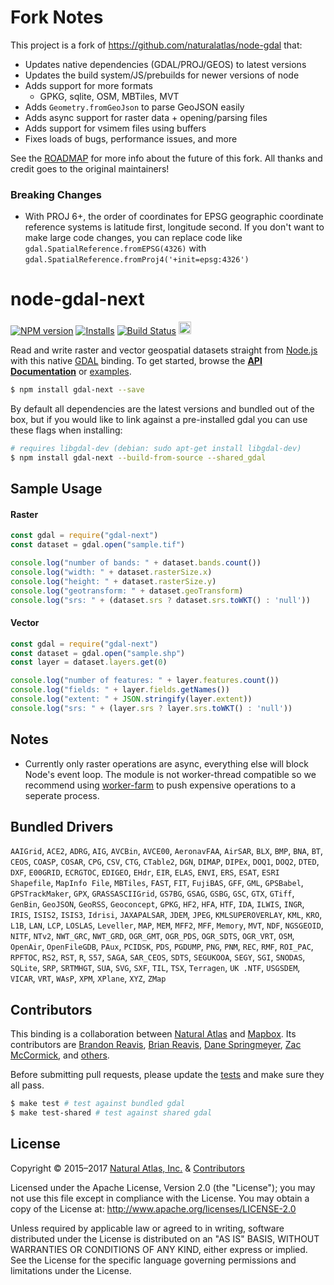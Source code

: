 # Fork Notes

This project is a fork of https://github.com/naturalatlas/node-gdal that:

- Updates native dependencies (GDAL/PROJ/GEOS) to latest versions
- Updates the build system/JS/prebuilds for newer versions of node
- Adds support for more formats
  - GPKG, sqlite, OSM, MBTiles, MVT
- Adds `Geometry.fromGeoJson` to parse GeoJSON easily
- Adds async support for raster data + opening/parsing files
- Adds support for vsimem files using buffers
- Fixes loads of bugs, performance issues, and more

See the [ROADMAP](ROADMAP.md) for more info about the future of this fork. All thanks and credit goes to the original maintainers!

### Breaking Changes

- With PROJ 6+, the order of coordinates for EPSG geographic coordinate reference systems is latitude first,
longitude second. If you don't want to make large code changes, you can replace code like `gdal.SpatialReference.fromEPSG(4326)` with `gdal.SpatialReference.fromProj4('+init=epsg:4326')`

# node-gdal-next

[![NPM version](http://img.shields.io/npm/v/gdal-next.svg?style=flat)](https://www.npmjs.org/package/gdal-next)
[![Installs](http://img.shields.io/npm/dm/gdal-next.svg?style=flat)](https://www.npmjs.org/package/gdal-next)
[![Build Status](https://travis-ci.org/contra/node-gdal-next.svg)](https://travis-ci.org/contra/node-gdal-next)
[<img src="https://ci.appveyor.com/api/projects/status/8u9qlfu2cjor4idi?svg=true" height="20" alt="" />](https://ci.appveyor.com/project/contra/node-gdal-next)

Read and write raster and vector geospatial datasets straight from [Node.js](http://nodejs.org) with this native [GDAL](http://www.gdal.org/) binding. To get started, browse the [**API Documentation**](https://contra.io/node-gdal-next/classes/gdal.html) or [examples](examples/).

```sh
$ npm install gdal-next --save
```

By default all dependencies are the latest versions and bundled out of the box, but if you would like to link against a pre-installed gdal you can use these flags when installing:

```sh
# requires libgdal-dev (debian: sudo apt-get install libgdal-dev)
$ npm install gdal-next --build-from-source --shared_gdal
```

## Sample Usage

#### Raster

```js
const gdal = require("gdal-next")
const dataset = gdal.open("sample.tif")

console.log("number of bands: " + dataset.bands.count())
console.log("width: " + dataset.rasterSize.x)
console.log("height: " + dataset.rasterSize.y)
console.log("geotransform: " + dataset.geoTransform)
console.log("srs: " + (dataset.srs ? dataset.srs.toWKT() : 'null'))
```

#### Vector

```js
const gdal = require("gdal-next")
const dataset = gdal.open("sample.shp")
const layer = dataset.layers.get(0)

console.log("number of features: " + layer.features.count())
console.log("fields: " + layer.fields.getNames())
console.log("extent: " + JSON.stringify(layer.extent))
console.log("srs: " + (layer.srs ? layer.srs.toWKT() : 'null'))
```

## Notes

- Currently only raster operations are async, everything else will block Node's event loop. The module is not worker-thread compatible so we recommend using [worker-farm](https://www.npmjs.com/package/worker-farm) to push expensive operations to a seperate process.

## Bundled Drivers

`AAIGrid`, `ACE2`, `ADRG`, `AIG`, `AVCBin`, `AVCE00`, `AeronavFAA`, `AirSAR`, `BLX`, `BMP`, `BNA`, `BT`, `CEOS`, `COASP`, `COSAR`, `CPG`, `CSV`, `CTG`, `CTable2`, `DGN`, `DIMAP`, `DIPEx`, `DOQ1`, `DOQ2`, `DTED`, `DXF`, `E00GRID`, `ECRGTOC`, `EDIGEO`, `EHdr`, `EIR`, `ELAS`, `ENVI`, `ERS`, `ESAT`, `ESRI Shapefile`, `MapInfo File`, `MBTiles`, `FAST`, `FIT`, `FujiBAS`, `GFF`, `GML`, `GPSBabel`, `GPSTrackMaker`, `GPX`, `GRASSASCIIGrid`, `GS7BG`, `GSAG`, `GSBG`, `GSC`, `GTX`, `GTiff`, `GenBin`, `GeoJSON`, `GeoRSS`, `Geoconcept`, `GPKG`, `HF2`, `HFA`, `HTF`, `IDA`, `ILWIS`, `INGR`, `IRIS`, `ISIS2`, `ISIS3`, `Idrisi`, `JAXAPALSAR`, `JDEM`, `JPEG`, `KMLSUPEROVERLAY`, `KML`, `KRO`, `L1B`, `LAN`, `LCP`, `LOSLAS`, `Leveller`, `MAP`, `MEM`, `MFF2`, `MFF`, `Memory`, `MVT`, `NDF`, `NGSGEOID`, `NITF`, `NTv2`, `NWT_GRC`, `NWT_GRD`, `OGR_GMT`, `OGR_PDS`, `OGR_SDTS`, `OGR_VRT`, `OSM`, `OpenAir`, `OpenFileGDB`, `PAux`, `PCIDSK`, `PDS`, `PGDUMP`, `PNG`, `PNM`, `REC`, `RMF`, `ROI_PAC`, `RPFTOC`, `RS2`, `RST`, `R`, `S57`, `SAGA`, `SAR_CEOS`, `SDTS`, `SEGUKOOA`, `SEGY`, `SGI`, `SNODAS`, `SQLite`, `SRP`, `SRTMHGT`, `SUA`, `SVG`, `SXF`, `TIL`, `TSX`, `Terragen`, `UK .NTF`, `USGSDEM`, `VICAR`, `VRT`, `WAsP`, `XPM`, `XPlane`, `XYZ`, `ZMap`

## Contributors

This binding is a collaboration between [Natural Atlas](https://github.com/naturalatlas) and [Mapbox](https://github.com/mapbox). Its contributors are [Brandon Reavis](https://github.com/brandonreavis), [Brian Reavis](https://github.com/brianreavis), [Dane Springmeyer](https://github.com/springmeyer), [Zac McCormick](https://github.com/zhm), and [others](https://github.com/naturalatlas/node-gdal/graphs/contributors).

Before submitting pull requests, please update the [tests](test) and make sure they all pass.

```sh
$ make test # test against bundled gdal
$ make test-shared # test against shared gdal
```

## License

Copyright &copy; 2015–2017 [Natural Atlas, Inc.](https://github.com/naturalatlas) & [Contributors](https://github.com/naturalatlas/node-gdal/graphs/contributors)

Licensed under the Apache License, Version 2.0 (the "License"); you may not use this file except in compliance with the License. You may obtain a copy of the License at: http://www.apache.org/licenses/LICENSE-2.0

Unless required by applicable law or agreed to in writing, software distributed under the License is distributed on an "AS IS" BASIS, WITHOUT WARRANTIES OR CONDITIONS OF ANY KIND, either express or implied. See the License for the specific language governing permissions and limitations under the License.
